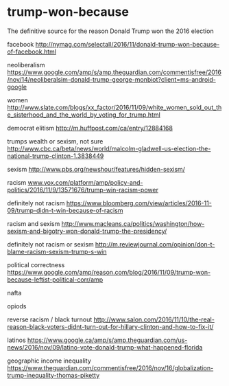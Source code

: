 # trump-won-because
The definitive source for the reason Donald Trump won the 2016 election

facebook http://nymag.com/selectall/2016/11/donald-trump-won-because-of-facebook.html

neoliberalism https://www.google.com/amp/s/amp.theguardian.com/commentisfree/2016/nov/14/neoliberalsim-donald-trump-george-monbiot?client=ms-android-google

women http://www.slate.com/blogs/xx_factor/2016/11/09/white_women_sold_out_the_sisterhood_and_the_world_by_voting_for_trump.html

democrat elitism http://m.huffpost.com/ca/entry/12884168

trumps wealth or sexism, not sure http://www.cbc.ca/beta/news/world/malcolm-gladwell-us-election-the-national-trump-clinton-1.3838449

sexism http://www.pbs.org/newshour/features/hidden-sexism/

racism
www.vox.com/platform/amp/policy-and-politics/2016/11/9/13571676/trump-win-racism-power

definitely not racism https://www.bloomberg.com/view/articles/2016-11-09/trump-didn-t-win-because-of-racism

racism and sexism http://www.macleans.ca/politics/washington/how-sexism-and-bigotry-won-donald-trump-the-presidency/

definitely not racism or sexism http://m.reviewjournal.com/opinion/don-t-blame-racism-sexism-trump-s-win

political correctness https://www.google.com/amp/reason.com/blog/2016/11/09/trump-won-because-leftist-political-corr/amp

nafta

opiods

reverse racism / black turnout http://www.salon.com/2016/11/10/the-real-reason-black-voters-didnt-turn-out-for-hillary-clinton-and-how-to-fix-it/

latinos https://www.google.ca/amp/s/amp.theguardian.com/us-news/2016/nov/09/latino-vote-donald-trump-what-happened-florida

geographic income inequality
https://www.theguardian.com/commentisfree/2016/nov/16/globalization-trump-inequality-thomas-piketty

